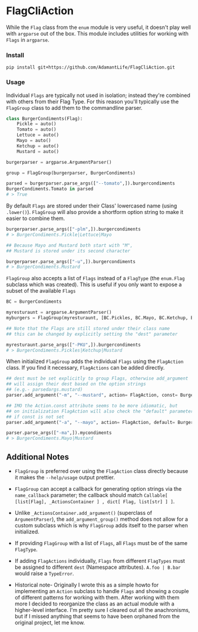 # FlagCliAction

While the `Flag` class from the `enum` module is very useful, it doesn't play well with `argparse` out of the box.
This module includes utilities for working with `Flags` in `argparse`.

### Install
```
pip install git+https://github.com/AdamantLife/FlagCliAction.git
```

### Usage
Individual `Flags` are typically not used in isolation; instead they're combined with others from their Flag Type. For this reason you'll typically use the `FlagGroup` class to add them to the commandline parser.
```python
class BurgerCondiments(Flag):
    Pickle = auto()
    Tomato = auto()
    Lettuce = auto()
    Mayo = auto()
    Ketchup = auto()
    Mustard = auto()

burgerparser = argparse.ArgumentParser()

group = FlagGroup(burgerparser, BurgerCondiments)

parsed = burgerparser.parse_args(["--tomato",]).burgercondiments
BurgerCondiments.Tomato in parsed
# > True
```

By default `Flags` are stored under their Class' lowercased name (using `.lower()`). `FlagGroup` will also provide a shortform option string to make it easier to combine them.
```python
burgerparser.parse_args(["-plm",]).burgercondiments
# > BurgerCondiments.Pickle|Lettuce|Mayo

## Because Mayo and Mustard both start with "M",
## Mustard is stored under its second character

burgerparser.parse_args(["-u",]).burgercondiments
# > BurgerCondiments.Mustard
```

`FlagGroup` also accepts a list of `Flags` instead of a `FlagType` (the `enum.Flag` subclass which was created). This is useful if you only want to expose a subset of the available `Flags`

```python
BC = BurgerCondiments

myresturaunt = argparse.ArgumentParser()
myburgers = FlagGroup(myresturaunt, [BC.Pickles, BC.Mayo, BC.Ketchup, BC.Mustard])

## Note that the Flags are still stored under their class name
## this can be changed by explicitly setting the "dest" parameter

myresturaunt.parse_args(["-PKU",]).burgercondiments
# > BurgerCondiments.Pickles|Ketchup|Mustard
```

When initialized `FlagGroup` adds the individual `Flags` using the `FlagAction` class. If you find it necessary, `FlagActions` can be added directly.
```python
## dest must be set explicitly to group Flags, otherwise add_argument
## will assign their dest based on the option strings
## (e.g.- parsedargs.mustard)
parser.add_argument("-m", "--mustard", action= FlagAction, const= BurgerCondiments.Mustard, dest="mycondiments")

## IMO the Action.const attribute seems to be more idiomatic, but
## on initialization FlagAction will also check the "default" parameter
## if const is not set
parser.add_argument("-a", "--mayo", action= FlagAction, default= Burgercondiments.Mayo, dest="mycondiments")

parser.parse_args(["-ma",]).mycondiments
# > BurgerCondiments.Mayo|Mustard
```

## Additional Notes
* `FlagGroup` is preferred over using the `FlagAction` class directly because it makes the `--help/usage` output prettier.

* `FlagGroup` can accept a callback for generating option strings via the `name_callback` parameter; the callback should match `Callable[ [list[Flag], _ActionsContainer ] , dict[ Flag, list[str] ] ]`.

* Unlike `_ActionsContainer.add_argument()` (superclass of `ArgumentParser`), the `add_argument_group()` method does not allow for a custom subclass which is why `FlagGroup` adds itself to the parser when initialized.

* If providing `FlagGroup` with a list of `Flags`, all `Flags` must be of the same `FlagType`.

* If adding `FlagActions` individually, `Flags` from different `FlagTypes` must be assigned to different `dest` (Namespace attributes). `A.foo | B.bar` would raise a `TypeError`.

* Historical note- Originally I wrote this as a simple howto for implementing an `Action` subclass to handle `Flags` and showing a couple of different patterns for working with them. After working with them more I decided to reorganize the class as an actual module with a higher-level interface. I'm pretty sure I cleared out all the anachronisms, but if I missed anything that seems to have been orphaned from the original project, let me know.
